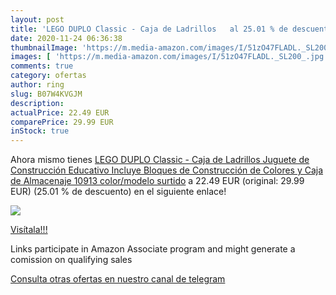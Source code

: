 ```yaml
---
layout: post
title: 'LEGO DUPLO Classic - Caja de Ladrillos   al 25.01 % de descuento'
date: 2020-11-24 06:36:38
thumbnailImage: 'https://m.media-amazon.com/images/I/51zO47FLADL._SL200_.jpg'
images: [ 'https://m.media-amazon.com/images/I/51zO47FLADL._SL200_.jpg' ]
comments: true
category: ofertas
author: ring
slug: B07W4KVGJM
description:
actualPrice: 22.49 EUR
comparePrice: 29.99 EUR
inStock: true
---
```


Ahora mismo tienes [LEGO DUPLO Classic - Caja de Ladrillos  Juguete de Construcción Educativo  Incluye Bloques de Construcción de Colores y Caja de Almacenaje  10913    color/modelo surtido](https://www.amazon.es/dp/B07W4KVGJM/?tag=redken-21) a 22.49 EUR (original: 29.99 EUR) (25.01 %  de descuento) en el siguiente enlace!

[![](https://m.media-amazon.com/images/I/51zO47FLADL._SL200_.jpg)](https://www.amazon.es/dp/B07W4KVGJM/?tag=redken-21)

[Visítala!!!](https://www.amazon.es/dp/B07W4KVGJM/?tag=redken-21)

Links participate in Amazon Associate program and might generate a comission on qualifying sales

[Consulta otras ofertas en nuestro canal de telegram](https://t.me/s/ofertas25)
